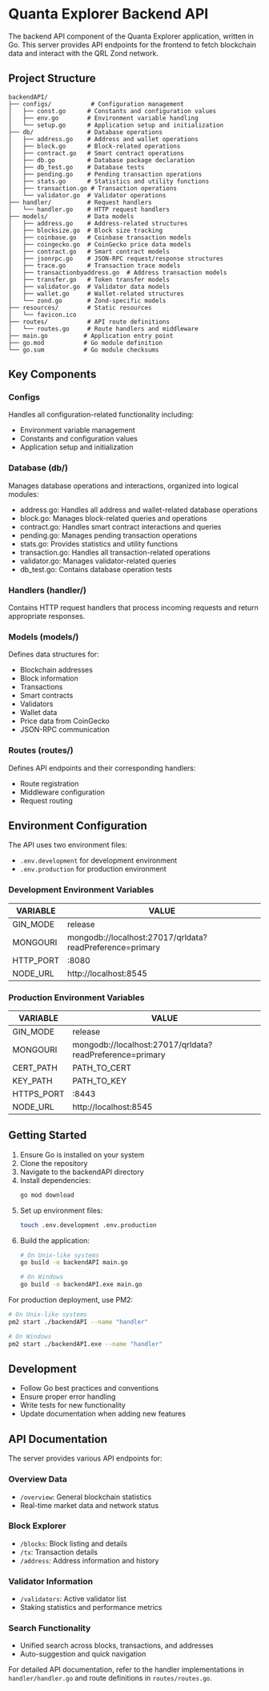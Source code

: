 # Quanta Explorer Backend API

The backend API component of the Quanta Explorer application, written in Go. This server provides API endpoints for the frontend to fetch blockchain data and interact with the QRL Zond network.

## Project Structure

```
backendAPI/
├── configs/           # Configuration management
│   ├── const.go      # Constants and configuration values
│   ├── env.go        # Environment variable handling
│   └── setup.go      # Application setup and initialization
├── db/               # Database operations
│   ├── address.go    # Address and wallet operations
│   ├── block.go      # Block-related operations
│   ├── contract.go   # Smart contract operations
│   ├── db.go         # Database package declaration
│   ├── db_test.go    # Database tests
│   ├── pending.go    # Pending transaction operations
│   ├── stats.go      # Statistics and utility functions
│   ├── transaction.go # Transaction operations
│   └── validator.go  # Validator operations
├── handler/          # Request handlers
│   └── handler.go    # HTTP request handlers
├── models/           # Data models
│   ├── address.go    # Address-related structures
│   ├── blocksize.go  # Block size tracking
│   ├── coinbase.go   # Coinbase transaction models
│   ├── coingecko.go  # CoinGecko price data models
│   ├── contract.go   # Smart contract models
│   ├── jsonrpc.go    # JSON-RPC request/response structures
│   ├── trace.go      # Transaction trace models
│   ├── transactionbyaddress.go  # Address transaction models
│   ├── transfer.go   # Token transfer models
│   ├── validator.go  # Validator data models
│   ├── wallet.go     # Wallet-related structures
│   └── zond.go       # Zond-specific models
├── resources/        # Static resources
│   └── favicon.ico
├── routes/           # API route definitions
│   └── routes.go     # Route handlers and middleware
├── main.go          # Application entry point
├── go.mod           # Go module definition
└── go.sum           # Go module checksums
```

## Key Components

### Configs
Handles all configuration-related functionality including:
- Environment variable management
- Constants and configuration values
- Application setup and initialization

### Database (db/)
Manages database operations and interactions, organized into logical modules:
- address.go: Handles all address and wallet-related database operations
- block.go: Manages block-related queries and operations
- contract.go: Handles smart contract interactions and queries
- pending.go: Manages pending transaction operations
- stats.go: Provides statistics and utility functions
- transaction.go: Handles all transaction-related operations
- validator.go: Manages validator-related queries
- db_test.go: Contains database operation tests

### Handlers (handler/)
Contains HTTP request handlers that process incoming requests and return appropriate responses.

### Models (models/)
Defines data structures for:
- Blockchain addresses
- Block information
- Transactions
- Smart contracts
- Validators
- Wallet data
- Price data from CoinGecko
- JSON-RPC communication

### Routes (routes/)
Defines API endpoints and their corresponding handlers:
- Route registration
- Middleware configuration
- Request routing

## Environment Configuration

The API uses two environment files:
- `.env.development` for development environment
- `.env.production` for production environment

### Development Environment Variables
| VARIABLE | VALUE |
| ------ | ------ |
| GIN_MODE | release |
| MONGOURI | mongodb://localhost:27017/qrldata?readPreference=primary |
| HTTP_PORT | :8080 |
| NODE_URL | http://localhost:8545 |

### Production Environment Variables
| VARIABLE | VALUE |
| ------ | ------ |
| GIN_MODE | release |
| MONGOURI | mongodb://localhost:27017/qrldata?readPreference=primary |
| CERT_PATH | PATH_TO_CERT |
| KEY_PATH | PATH_TO_KEY |
| HTTPS_PORT | :8443 |
| NODE_URL | http://localhost:8545 |

## Getting Started

1. Ensure Go is installed on your system
2. Clone the repository
3. Navigate to the backendAPI directory
4. Install dependencies:
   ```bash
   go mod download
   ```
5. Set up environment files:
   ```bash
   touch .env.development .env.production
   ```
6. Build the application:
   ```bash
   # On Unix-like systems
   go build -o backendAPI main.go

   # On Windows
   go build -o backendAPI.exe main.go
   ```

For production deployment, use PM2:
```bash
# On Unix-like systems
pm2 start ./backendAPI --name "handler"

# On Windows
pm2 start ./backendAPI.exe --name "handler"
```

## Development

- Follow Go best practices and conventions
- Ensure proper error handling
- Write tests for new functionality
- Update documentation when adding new features

## API Documentation

The server provides various API endpoints for:

### Overview Data
- `/overview`: General blockchain statistics
- Real-time market data and network status

### Block Explorer
- `/blocks`: Block listing and details
- `/tx`: Transaction details
- `/address`: Address information and history

### Validator Information
- `/validators`: Active validator list
- Staking statistics and performance metrics

### Search Functionality
- Unified search across blocks, transactions, and addresses
- Auto-suggestion and quick navigation

For detailed API documentation, refer to the handler implementations in `handler/handler.go` and route definitions in `routes/routes.go`.
